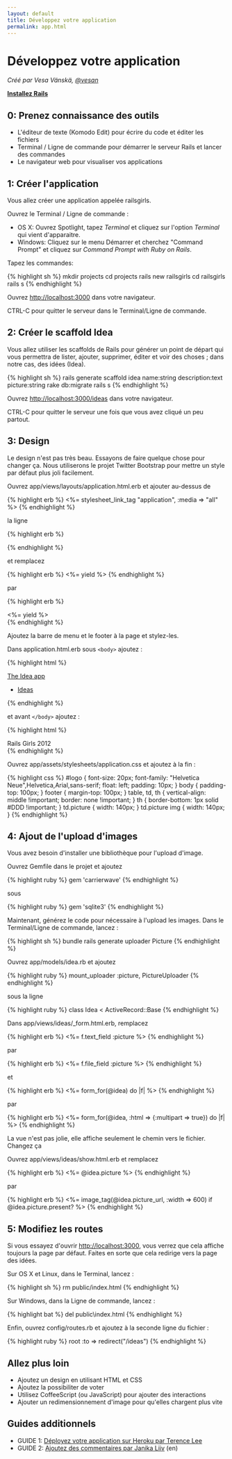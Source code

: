 ```yaml
---
layout: default
title: Développez votre application
permalink: app.html
---
```


# Développez votre application

*Créé par Vesa Vänskä, [@vesan](https://twitter.com/vesan)*
      
[**Installez Rails**](./install)


## 0: Prenez connaissance des outils

* L'éditeur de texte (Komodo Edit) pour écrire du code et éditer les fichiers
* Terminal / Ligne de commande pour démarrer le serveur Rails et lancer des commandes
* Le navigateur web pour visualiser vos applications


## 1: Créer l'application

Vous allez créer une application appelée railsgirls.

Ouvrez le Terminal / Ligne de commande :

* OS X: Ouvrez Spotlight, tapez *Terminal* et cliquez sur l'option *Terminal* qui vient d'apparaitre.
* Windows: Cliquez sur le menu Démarrer et cherchez "Command Prompt" et cliquez sur *Command Prompt with Ruby on Rails*.

Tapez les commandes:

{% highlight sh %}
mkdir projects
cd projects
rails new railsgirls
cd railsgirls
rails s
{% endhighlight %}

Ouvrez [http://localhost:3000](http://localhost:3000) dans votre navigateur.

CTRL-C pour quitter le serveur dans le Terminal/Ligne de commande.


## 2: Créer le scaffold Idea

Vous allez utiliser les scaffolds de Rails pour générer un point de départ qui vous permettra de lister, ajouter, supprimer, éditer et voir des choses ; dans notre cas, des idées (Idea).

{% highlight sh %}
rails generate scaffold idea name:string description:text picture:string
rake db:migrate
rails s
{% endhighlight %}

Ouvrez [http://localhost:3000/ideas](http://localhost:3000/ideas) dans votre navigateur.

CTRL-C pour quitter le serveur une fois que vous avez cliqué un peu partout.


## 3: Design

Le design n'est pas très beau. Essayons de faire quelque chose pour changer ça. Nous utiliserons le projet Twitter Bootstrap pour mettre un style par défaut plus joli facilement.

Ouvrez app/views/layouts/application.html.erb et ajouter au-dessus de

{% highlight erb %}
<%= stylesheet_link_tag "application", :media => "all" %>
{% endhighlight %}

la ligne

{% highlight erb %}
<link rel="stylesheet" href="http://railsgirls.com/assets/bootstrap.css">
{% endhighlight %}

et remplacez

{% highlight erb %}
<%= yield %>
{% endhighlight %}

par

{% highlight erb %}
<div class="container">
    <%= yield %>
</div>
{% endhighlight %}

Ajoutez la barre de menu et le footer à la page et stylez-les.


Dans application.html.erb sous `<body>` ajoutez :

{% highlight html %}
<div class="navbar navbar-fixed-top">
    <div class="navbar-inner">
        <div class="container">
            <a class="brand" href="/">The Idea app</a>
            <ul class="nav">
                <li class="active"><a href="/ideas">Ideas</a></li>
            </ul>
        </div>
    </div>
</div>
{% endhighlight %}

et avant `</body>` ajoutez :

{% highlight html %}
<footer>
    <div class="container">
        Rails Girls 2012
    </div>
</footer>
{% endhighlight %}

Ouvrez app/assets/stylesheets/application.css et ajoutez à la fin :

{% highlight css %}
#logo { 
    font-size: 20px;
    font-family: &quot;Helvetica Neue&quot;,Helvetica,Arial,sans-serif;
    float: left;
    padding: 10px;
}
body { padding-top: 100px; }
footer { margin-top: 100px; }
table, td, th { vertical-align: middle !important; border: none !important; }
th { border-bottom: 1px solid #DDD !important; }
td.picture { width: 140px; }
td.picture img { width: 140px; }
{% endhighlight %}


## 4: Ajout de l'upload d'images

Vous avez besoin d'installer une bibliothèque pour l'upload d'image.


Ouvrez Gemfile dans le projet et ajoutez

{% highlight ruby %}
gem 'carrierwave'
{% endhighlight %}

sous

{% highlight ruby %}
gem 'sqlite3'
{% endhighlight %}

Maintenant, générez le code pour nécessaire à l'upload les images. Dans le Terminal/Ligne de commande, lancez :

{% highlight sh %}
bundle
rails generate uploader Picture
{% endhighlight %}

Ouvrez app/models/idea.rb et ajoutez

{% highlight ruby %}
mount_uploader :picture, PictureUploader
{% endhighlight %}

sous la ligne

{% highlight ruby %}
class Idea < ActiveRecord::Base
{% endhighlight %}

Dans app/views/ideas/_form.html.erb, remplacez

{% highlight erb %}
<%= f.text_field :picture %>
{% endhighlight %}

par

{% highlight erb %}
<%= f.file_field :picture %>
{% endhighlight %}

et

{% highlight erb %}
<%= form_for(@idea) do |f| %>
{% endhighlight %}

par

{% highlight erb %}
<%= form_for(@idea, :html => {:multipart => true}) do |f| %>
{% endhighlight %}

La vue n'est pas jolie, elle affiche seulement le chemin vers le fichier. Changez ça

Ouvrez app/views/ideas/show.html.erb et remplacez

{% highlight erb %}
<%= @idea.picture %>
{% endhighlight %}

par

{% highlight erb %}
<%= image_tag(@idea.picture_url, :width => 600) if @idea.picture.present? %>
{% endhighlight %}


## 5: Modifiez les routes

Si vous essayez d'ouvrir [http://localhost:3000](http://localhost:3000), vous verrez que cela affiche toujours la page par défaut. Faites en sorte que cela redirige vers la page des idées.

Sur OS X et Linux, dans le Terminal, lancez :

{% highlight sh %}
rm public/index.html
{% endhighlight %}

Sur Windows, dans la Ligne de commande, lancez :

{% highlight bat %}
del public\index.html
{% endhighlight %}

Enfin, ouvrez config/routes.rb et ajoutez à la seconde ligne du fichier :

{% highlight ruby %}
root :to => redirect("/ideas")
{% endhighlight %}


## Allez plus loin

* Ajoutez un design en utilisant HTML et CSS
* Ajoutez la possibiliter de voter
* Utilisez CoffeeScript (ou JavaScript) pour ajouter des interactions
* Ajouter un redimensionnement d'image pour qu'elles chargent plus vite
      

## Guides additionnels

* GUIDE 1: [Déployez votre application sur Heroku par Terence Lee](./heroku)
* GUIDE 2: [Ajoutez des commentaires par Janika Liiv](http://janikaliiv.eu/homework/) (en)
